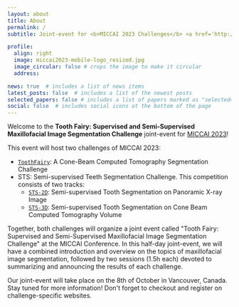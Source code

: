 ```yaml
---
layout: about
title: About
permalink: /
subtitle: Joint-event for <b>MICCAI 2023 Challenges</b> <a href='http://toothfairychallenge.eu'>ToothFairy - A Cone-Beam Computed Tomography Segmentation Challenge</a> & Semi-supervised Teeth Segmentation Challenges (<a href='https://tianchi.aliyun.com/competition/entrance/532086/introduction'>STS-2D</a> & <a href='https://tianchi.aliyun.com/competition/entrance/532087/introduction'>STS-3D</a>)

profile:
  align: right
  image: miccai2023-mobile-logo_resized.jpg
  image_circular: false # crops the image to make it circular
  address:

news: true  # includes a list of news items
latest_posts: false  # includes a list of the newest posts
selected_papers: false # includes a list of papers marked as "selected={true}"
social: false  # includes social icons at the bottom of the page
---
```


Welcome to the **Tooth Fairy: Supervised and Semi-Supervised Maxillofacial Image Segmentation Challenge** joint-event for [MICCAI 2023](https://conferences.miccai.org/2023/en/)!

This event will host two challenges of MICCAI 2023:
>
- [`ToothFairy`](http://toothfairychallenge.eu): A Cone-Beam Computed Tomography Segmentation Challenge
- STS: Semi-supervised Teeth Segmentation Challenge. This competition consists of two tracks:
  - [`STS-2D`](https://tianchi.aliyun.com/competition/entrance/532086/introduction): Semi-supervised Tooth Segmentation on Panoramic X-ray Image
  - [`STS-3D`](https://tianchi.aliyun.com/competition/entrance/532087/introduction): Semi-supervised Tooth Segmentation on Cone Beam Computed Tomography Volume

Together, both challenges will organize a joint event called "Tooth Fairy: Supervised and Semi-Supervised Maxillofacial Image Segmentation Challenge" at the MICCAI Conference. In this half-day joint-event, we will have a combined introduction and overview on the topics of maxillofacial image segmentation, followed by two sessions (1.5h each) devoted to summarizing and announcing the results of each challenge.

Our joint-event will take place on the 8th of October in Vancouver, Canada. Stay tuned for more information! Don't forget to checkout and register on challenge-specific websites.


